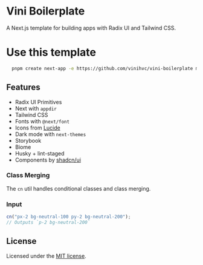 # Vini Boilerplate

A Next.js template for building apps with Radix UI and Tailwind CSS.

# Use this template

```bash
  pnpm create next-app -e https://github.com/vinihvc/vini-boilerplate my-app
```

## Features

- Radix UI Primitives
- Next with `appdir`
- Tailwind CSS
- Fonts with `@next/font`
- Icons from [Lucide](https://lucide.dev)
- Dark mode with `next-themes`
- Storybook
- Biome
- Husky + lint-staged
- Components by [shadcn/ui](https://ui.shadcn.com/)

### Class Merging

The `cn` util handles conditional classes and class merging.

### Input

```ts
cn("px-2 bg-neutral-100 py-2 bg-neutral-200");
// Outputs `p-2 bg-neutral-200`
```

## License

Licensed under the [MIT license](https://github.com/shadcn/ui/blob/main/LICENSE.md).
